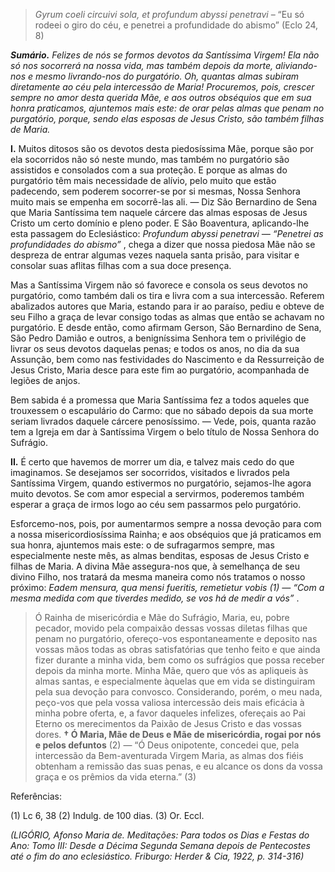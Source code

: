 > *Gyrum coeli circuivi sola, et profundum abyssi penetravi* – “Eu só rodeei o giro do céu, e penetrei a profundidade do abismo” (Eclo 24, 8)

***Sumário.** Felizes de nós se formos devotos da Santíssima Virgem! Ela não só nos socorrerá na nossa vida, mas também depois da morte, aliviando-nos e mesmo livrando-nos do purgatório. Oh, quantas almas subiram diretamente ao céu pela intercessão de Maria! Procuremos, pois, crescer sempre no amor desta querida Mãe, e aos outros obséquios que em sua honra praticamos, ajuntemos mais este: de orar pelas almas que penam no purgatório, porque, sendo elas esposas de Jesus Cristo, são também filhas de Maria.*

**I.** Muitos ditosos são os devotos desta piedosíssima Mãe, porque são por ela socorridos não só neste mundo, mas também no purgatório são assistidos e consolados com a sua proteção. E porque as almas do purgatório têm mais necessidade de alívio, pelo muito que estão padecendo, sem poderem socorrer-se por si mesmas, Nossa Senhora muito mais se empenha em socorrê-las ali. — Diz São Bernardino de Sena que Maria Santíssima tem naquele cárcere das almas esposas de Jesus Cristo um certo domínio e pleno poder. E São Boaventura, aplicando-lhe esta passagem do Eclesiástico: *Profundum abyssi penetravi — “Penetrei as profundidades do abismo”* , chega a dizer que nossa piedosa Mãe não se despreza de entrar algumas vezes naquela santa prisão, para visitar e consolar suas aflitas filhas com a sua doce presença.

Mas a Santíssima Virgem não só favorece e consola os seus devotos no purgatório, como também dali os tira e livra com a sua intercessão. Referem abalizados autores que Maria, estando para ir ao paraíso, pediu e obteve de seu Filho a graça de levar consigo todas as almas que então se achavam no purgatório. E desde então, como afirmam Gerson, São Bernardino de Sena, São Pedro Damião e outros, a benigníssima Senhora tem o privilégio de livrar os seus devotos daquelas penas; e todos os anos, no dia da sua Assunção, bem como nas festividades do Nascimento e da Ressurreição de Jesus Cristo, Maria desce para este fim ao purgatório, acompanhada de legiões de anjos.

Bem sabida é a promessa que Maria Santíssima fez a todos aqueles que trouxessem o escapulário do Carmo: que no sábado depois da sua morte seriam livrados daquele cárcere penosíssimo. — Vede, pois, quanta razão tem a Igreja em dar à Santíssima Virgem o belo título de Nossa Senhora do Sufrágio.

**II.** É certo que havemos de morrer um dia, e talvez mais cedo do que imaginamos. Se desejamos ser socorridos, visitados e livrados pela Santíssima Virgem, quando estivermos no purgatório, sejamos-lhe agora muito devotos. Se com amor especial a servirmos, poderemos também esperar a graça de irmos logo ao céu sem passarmos pelo purgatório.

Esforcemo-nos, pois, por aumentarmos sempre a nossa devoção para com a nossa misericordiosíssima Rainha; e aos obséquios que já praticamos em sua honra, ajuntemos mais este: o de sufragarmos sempre, mas especialmente neste mês, as almas benditas, esposas de Jesus Cristo e filhas de Maria. A divina Mãe assegura-nos que, à semelhança de seu divino Filho, nos tratará da mesma maneira como nós tratamos o nosso próximo: *Eadem mensura, qua mensi fueritis, remetietur vobis (1) — “Com a mesma medida com que tiverdes medido, se vos há de medir a vós”* .

> Ó Rainha de misericórdia e Mãe do Sufrágio, Maria, eu, pobre pecador, movido pela compaixão dessas vossas diletas filhas que penam no purgatório, ofereço-vos espontaneamente e deposito nas vossas mãos todas as obras satisfatórias que tenho feito e que ainda fizer durante a minha vida, bem como os sufrágios que possa receber depois da minha morte. Minha Mãe, quero que vós as apliqueis às almas santas, e especialmente àquelas que em vida se distinguiram pela sua devoção para convosco. Considerando, porém, o meu nada, peço-vos que pela vossa valiosa intercessão deis mais eficácia à minha pobre oferta, e, a favor daqueles infelizes, ofereçais ao Pai Eterno os merecimentos da Paixão de Jesus Cristo e das vossas dores. **† Ó Maria, Mãe de Deus e Mãe de misericórdia, rogai por nós e pelos defuntos** (2) — “Ó Deus onipotente, concedei que, pela intercessão da Bem-aventurada Virgem Maria, as almas dos fiéis obtenham a remissão das suas penas, e eu alcance os dons da vossa graça e os prêmios da vida eterna.” (3)

Referências:

\(1\) Lc 6, 38 (2) Indulg. de 100 dias. (3) Or. Eccl.

*(LIGÓRIO, Afonso Maria de. Meditações: Para todos os Dias e Festas do Ano: Tomo III: Desde a Décima Segunda Semana depois de Pentecostes até o fim do ano eclesiástico. Friburgo: Herder & Cia, 1922, p. 314-316)*
